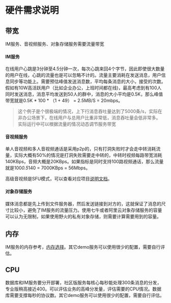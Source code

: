 # 硬件需求说明

## 带宽
IM服务、音视频服务、对象存储服务需要流量带宽

#### IM服务
在线用户心跳是3分钟至4.5分钟一次，每次心跳来回4个字节，因此即使很大数量的用户在线，心跳的流量也是可以忽略不计的。流量主要消耗在发送消息，用户信息同步等功能上。需要预估峰值发送消息数，平均每条消息的大小，接受的次数。假如有10W高活跃用户（比如企业办公，上班时间都在线)，最高考虑到有100人同时发送消息，消息平均发送到50人的群中，消息的大小平均是0.5K，那么峰值带宽就是0.5K * 100 * （1 + 49） = 2.5MB/S = 20mbps。
> 这个例子是个很极端的情况，上下行消息吞吐量达到了5000条/s，实际在非办公场景下，在线用户与总用户比重非常低，消息吞吐量会低非常多。
> 实际运行中可以根据流量的情况动态调节服务带宽

#### 音视频服务
单人音视频和多人音视频通话是采用p2p的，只有打洞失败时才会走中转消耗流量，实际大概有50%的情况是打洞失败需要走中转的，中转时视频每路带宽消耗140KBps，音频大概是20KBps。如果指标是同时支持100路视频通话，那么流量就是100*0.5*140 = 7000KBps = 56Mbps。

高级音视频是SFU模式，可以查看对应项目[说明文档](https://github.com/wildfirechat/wf-janus)。

#### 对象存储服务
媒体消息都是先上传到文件服务器，然后发送链接到对方的，这就保证了消息的尺寸比较小，避免了IM服务的流量压力。使用七牛或者阿里云对象存储服务的容量可以认为无限制，如果使用野火的私有对象存储，则需要计算需要用到的容量。

## 内存
IM服务的内存参考，[内存选择](server_memory.md)。其它demo服务可以使用很少的配置，需要自行评估。

## CPU
数据库和IM服务要分开部署，社区版服务每核心每秒能处理300条消息的分发，专业版稍高接近400。可以评估业务的高峰分发量，评估需要的CPU情况。数据库需要支撑每秒的协议数。其它demo服务可以使用很少的配置，需要自行评估。
